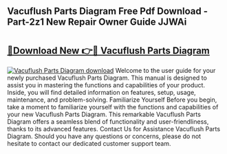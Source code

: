## Vacuflush Parts Diagram Free Pdf Download - Part-2z1 New Repair Owner Guide JJWAi

# <h2><a href="http://dflrb0l.blite.top/?on=Vacuflush+Parts+Diagram">🔗Download New 👉🔴 Vacuflush Parts Diagram</a></h2>

[![Vacuflush Parts Diagram download](https://i.imgur.com/lujVjoI.png)](http://dflrb0l.blite.top/?on=Vacuflush+Parts+Diagram)
Welcome to the user guide for your newly purchased Vacuflush Parts Diagram. This manual is designed to assist you in mastering the functions and capabilities of your product. Inside, you will find detailed information on features, setup, usage, maintenance, and problem-solving. Familiarize Yourself Before you begin, take a moment to familiarize yourself with the functions and capabilities of your new Vacuflush Parts Diagram. This remarkable Vacuflush Parts Diagram offers a seamless blend of functionality and user-friendliness, thanks to its advanced features. Contact Us for Assistance Vacuflush Parts Diagram. Should you have any questions or concerns, please do not hesitate to contact our dedicated customer support team.
